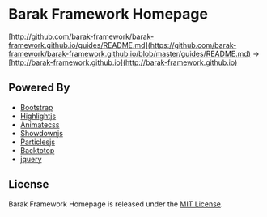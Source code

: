 # Barak Framework Homepage

[http://github.com/barak-framework/barak-framework.github.io/guides/README.md](https://github.com/barak-framework/barak-framework.github.io/blob/master/guides/README.md) → [http://barak-framework.github.io](http://barak-framework.github.io)

## Powered By

 - [Bootstrap](http://getbootstrap.com)
 - [Highlightjs](https://highlightjs.org)
 - [Animatecss](https://daneden.github.io/animate.css)
 - [Showdownjs](https://github.com/showdownjs/showdown)
 - [Particlesjs](https://github.com/VincentGarreau/particles.js)
 - [Backtotop](http://github.com/gdemir/backtotop)
 - [jquery](https://github.com/jquery/jquery)
 
 ## License

Barak Framework Homepage is released under the [MIT License](http://www.opensource.org/licenses/MIT).
